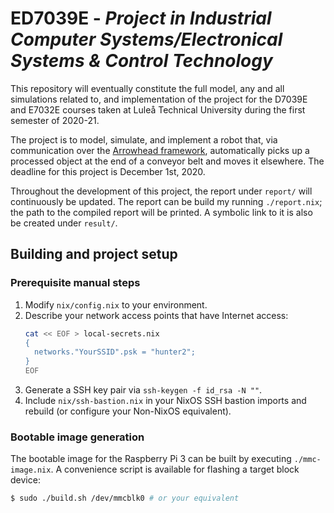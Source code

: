# ED7039E - *Project in Industrial Computer Systems/Electronical Systems & Control Technology*
This repository will eventually constitute the full model,
any and all simulations related to, and implementation of the project for the D7039E and E7032E courses taken at Luleå Technical University during the first semester of 2020-21.

The project is to model, simulate, and implement a robot that,
via communication over the [Arrowhead framework](https://www.arrowhead.eu/arrowheadframework),
automatically picks up a processed object at the end of a conveyor belt and moves it elsewhere.
The deadline for this project is December 1st, 2020.

Throughout the development of this project, the report under `report/` will continuously be updated.
The report can be build my running `./report.nix`; the path to the compiled report will be printed.
A symbolic link to it is also be created under `result/`.

## Building and project setup
### Prerequisite manual steps
1. Modify `nix/config.nix` to your environment.
2. Describe your network access points that have Internet access:
   ```sh
   cat << EOF > local-secrets.nix
   {
     networks."YourSSID".psk = "hunter2";
   }
   EOF
   ```
2. Generate a SSH key pair via `ssh-keygen -f id_rsa -N ""`.
3. Include `nix/ssh-bastion.nix` in your NixOS SSH bastion imports and rebuild (or configure your Non-NixOS equivalent).

### Bootable image generation
The bootable image for the Raspberry Pi 3 can be built by executing `./mmc-image.nix`.
A convenience script is available for flashing a target block device:
```bash
$ sudo ./build.sh /dev/mmcblk0 # or your equivalent
```
